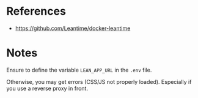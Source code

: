 # References

- https://github.com/Leantime/docker-leantime

# Notes

Ensure to define the variable `LEAN_APP_URL` in the `.env` file. 

Otherwise, you may get errors (CSS/JS not properly loaded). Especially if you use a reverse proxy in front.
